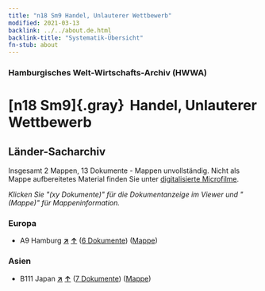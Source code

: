 ```yaml
---
title: "n18 Sm9 Handel, Unlauterer Wettbewerb"
modified: 2021-03-13
backlink: ../../about.de.html
backlink-title: "Systematik-Übersicht"
fn-stub: about
---
```


### Hamburgisches Welt-Wirtschafts-Archiv (HWWA)

# [n18 Sm9]{.gray}&#8201; Handel, Unlauterer Wettbewerb&#160; 







## Länder-Sacharchiv




Insgesamt 2 Mappen, 13 Dokumente - Mappen unvollständig.
Nicht als Mappe aufbereitetes Material finden Sie unter [digitalisierte Microfilme](/film/h1_sh.de.html).

_Klicken Sie "(xy Dokumente)" für die Dokumentanzeige im Viewer und "(Mappe)" für Mappeninformation._




### Europa

- A9 Hamburg [**&nearr;**](../../../geo/i/140905/about.de.html "Hamburg (alle Mappen)") [**&uarr;**](../../../geo/about.de.html#A9 "Ländersystematik") (<a href="https://pm20.zbw.eu/iiifview/folder/sh/140905,145272" title="über: Hamburg : Handel, Unlauterer Wettbewerb" target="_blank">6 Dokumente</a>) ([Mappe](../../../../folder/sh/1409xx/140905/1452xx/145272/about.de.html))

### Asien

- B111 Japan [**&nearr;**](../../../geo/i/141272/about.de.html "Japan (alle Mappen)") [**&uarr;**](../../../geo/about.de.html#B111 "Ländersystematik") (<a href="https://pm20.zbw.eu/iiifview/folder/sh/141272,145272" title="über: Japan : Handel, Unlauterer Wettbewerb" target="_blank">7 Dokumente</a>) ([Mappe](../../../../folder/sh/1412xx/141272/1452xx/145272/about.de.html))








